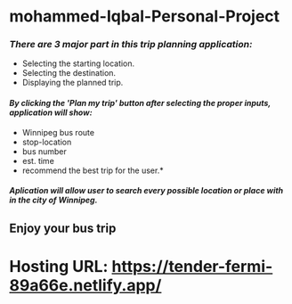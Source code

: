 # **mohammed-Iqbal-Personal-Project**


### ***There are 3 major part in this trip planning application:***
- Selecting the starting location.
- Selecting the destination.
- Displaying the planned trip.


#### *By clicking the 'Plan my trip' button after selecting the proper inputs, application will show:*
- Winnipeg bus route
- stop-location
- bus number
- est. time
- recommend the best trip for the user.*

#### *Aplication will allow user to search every possible location or place with in the city of Winnipeg.*

## **Enjoy your bus trip**

# Hosting URL: https://tender-fermi-89a66e.netlify.app/